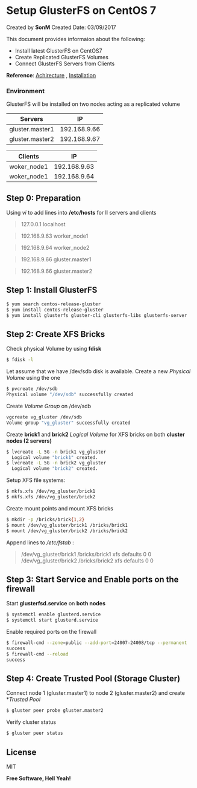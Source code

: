 # Setup GlusterFS on CentOS 7

Created by **SonM** 
Created Date: 03/09/2017


This document provides informaion about the following:
- Install latest GlusterFS on CentOS7
- Create Replicated GlusterFS Volumes
- Connect GlusterFS Servers from Clients

**Reference**: [Achirecture][gs-arch] , [Installation][gs-instal]
### Environment
GlusterFS will be installed on two nodes acting as a replicated volume

|Servers|IP|
|--|----|
|gluster.master1|192.168.9.66|
|gluster.master2|192.168.9.67|

|Clients|IP|
|--|----|
|woker_node1|192.168.9.63|
|woker_node1|192.168.9.64|

## Step 0: Preparation
Using _vi_ to add lines into **/etc/hosts** for ll servers and clients

>127.0.0.1 localhost

>192.168.9.63 worker_node1

>192.168.9.64 worker_node2

>192.168.9.66 gluster.master1

>192.168.9.66 gluster.master2

## Step 1: Install GlusterFS
```sh
$ yum search centos-release-gluster
$ yum install centos-release-gluster
$ yum install glusterfs gluster-cli glusterfs-libs glusterfs-server
```
## Step 2: Create XFS Bricks
Check physical Volume by using **fdisk**
```sh
$ fdisk -l
```
Let assume that we have /dev/sdb disk is available. Create a new _Physical Volume_ using the one
```sh
$ pvcreate /dev/sdb
Physical volume "/dev/sdb" successfully created
```
Create _Volume Group_ on /dev/sdb
```sh
vgcreate vg_gluster /dev/sdb
Volume group "vg_gluster" successfully created
```
Create **brick1** and **brick2** _Logical Volume_ for XFS bricks on both **cluster nodes (2 servers)** 
```sh
$ lvcreate -L 5G -n brick1 vg_gluster
  Logical volume "brick1" created.
$ lvcreate -L 5G -n brick2 vg_gluster
  Logical volume "brick2" created.
```
Setup XFS file systems:
```sh
$ mkfs.xfs /dev/vg_gluster/brick1
$ mkfs.xfs /dev/vg_gluster/brick2
```
Create mount points and mount XFS bricks
```sh
$ mkdir -p /bricks/brick{1,2}
$ mount /dev/vg_gluster/brick1 /bricks/brick1
$ mount /dev/vg_gluster/brick2 /bricks/brick2
```
Append lines to _/etc/fstab_ :
>/dev/vg_gluster/brick1  /bricks/brick1    xfs     defaults    0 0
>/dev/vg_gluster/brick2  /bricks/brick2    xfs     defaults    0 0

## Step 3: Start Service and Enable ports on the firewall
Start **glusterfsd.service** on **both nodes**
```sh
$ systemctl enable glusterd.service
$ systemctl start glusterd.service
```
Enable required ports on the firewall
```sh
$ firewall-cmd --zone=public --add-port=24007-24008/tcp --permanent
success
$ firewall-cmd --reload
success
```
## Step 4: Create Trusted Pool (Storage Cluster)
Connect node 1 (gluster.master1) to node 2 (gluster.master2) and create **Trusted Pool*
```sh
$ gluster peer probe gluster.master2
```
Verify cluster status
```sh
$ gluster peer status
```


License
----

MIT


**Free Software, Hell Yeah!**

[//]: # (These are reference links used in the body of this note and get stripped out when the markdown processor does its job. There is no need to format nicely because it shouldn't be seen. Thanks SO - http://stackoverflow.com/questions/4823468/store-comments-in-markdown-syntax)


   [gs-arch]: <https://gluster.readthedocs.io/en/latest/Quick-Start-Guide/Architecture>
   [gs-instal]: <https://wiki.centos.org/HowTos/GlusterFSonCentOS>
